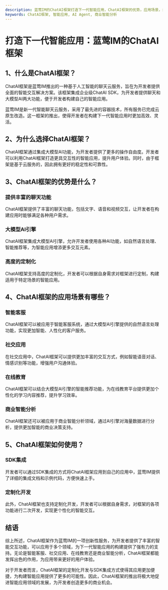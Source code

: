 ```yaml
---
description: 蓝莺IM的ChatAI框架打造下一代智能应用，ChatAI框架的优势，应用场景，如何使用。
keywords: ChatAI框架, 智能应用, AI Agent, 商业智能分析
---
```

# 打造下一代智能应用：蓝莺IM的ChatAI框架

## 1、什么是ChatAI框架？

ChatAI框架是蓝莺IM推出的一种基于人工智能的聊天云服务，旨在为开发者提供全面的智能交互解决方案。该框架集成企业级ChatAI SDK，为开发者提供聊天和大模型AI两大功能，便于开发者构建自己的智能应用。

蓝莺IM是新一代智能聊天云服务，采用了最先进的容器技术，所有服务已完成云原生改造。这一框架的推出，使得开发者在构建下一代智能应用时更加高效、灵活。

## 2、为什么选择ChatAI框架？

ChatAI框架通过集成大模型AI功能，为开发者提供了更多的操作自由度。开发者可以利用ChatAI框架打造更具交互性的智能应用，提升用户体验。同时，由于框架是基于云服务的，因此拥有更好的稳定性和可靠性。

## 3、ChatAI框架的优势是什么？

### 提供丰富的聊天功能
ChatAI框架提供了丰富的聊天功能，包括文字、语音和视频交互，让开发者在构建应用时能够满足各种用户需求。

### 大模型AI引擎
ChatAI框架集成大模型AI引擎，允许开发者使用各种AI功能，如自然语言处理、智能推荐等，为智能应用增添更多交互元素。

### 高度的定制化
ChatAI框架支持高度的定制化，开发者可以根据自身需求对框架进行定制，构建适用于特定场景的智能应用。

## 4、ChatAI框架的应用场景有哪些？

### 智能客服
ChatAI框架可以被应用于智能客服系统，通过大模型AI引擎提供的自然语言处理功能，实现更加智能、人性化的客户服务。

### 社交应用
在社交应用中，ChatAI框架可以提供更加丰富的交互方式，例如智能语音对话、情感识别等功能，增强用户沟通体验。

### 在线教育
ChatAI框架可以结合大模型AI引擎的智能推荐功能，为在线教育平台提供更加个性化的学习内容推荐，提升学习效率。

### 商业智能分析
ChatAI框架还可以被应用于商业智能分析领域，通过AI引擎对海量数据进行分析，提供更加智能的商业决策支持。

## 5、ChatAI框架如何使用？

### SDK集成
开发者可以通过SDK集成的方式将ChatAI框架应用到自己的应用中，蓝莺IM提供了详细的集成文档和示例代码，方便快速上手。

### 定制化开发
此外，ChatAI框架也支持定制化开发，开发者可以根据自身需求，对框架的各项功能进行二次开发，实现更个性化的智能交互。

## 结语
综上所述，ChatAI框架作为蓝莺IM的一项创新性服务，为开发者提供了丰富的智能交互功能，可以应用于多个领域，为下一代智能应用的构建提供了强有力的支持。无论是智能客服、社交应用、在线教育还是商业智能分析，ChatAI框架都能发挥出色的作用，为应用带来更好的用户体验。

对于开发者而言，ChatAI框架的定制化开发与SDK集成方式使得其应用更加便捷，为构建智能应用提供了更多的可能性。因此，ChatAI框架的推出将极大地促进智能应用领域的发展，为开发者创造更多的商业机会。



